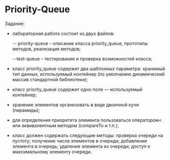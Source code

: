 # Priority-Queue
Задание: 
 - лабораторная работа состоит из двух файлов:

   -- priority-queue – описание класса priority_queue, прототипы методов,
реализация методов;

   --test-queue – тестирование и проверка возможностей класса;

 - класс priority_queue содержит два шаблонных параметра: хранимый
тип данных, используемый контейнер (по умолчанию динамический массив
стандартной библиотеки);
 - класс priority_queue содержит одно поле — используемый контейнер;
 - хранение элементов организовать в виде двоичной кучи (пирамиды);
 - для определения приоритета элемента пользоваться оператором< или
эквивалентным методом (compareTo и т.п.);
 - класс должен содержать следующие методы: проверка очереди на пустоту; получение числа элементов в очереди; добавление элемента в очередь;
удаление элемента из очереди; доступ к максимальному элементу очереди.
